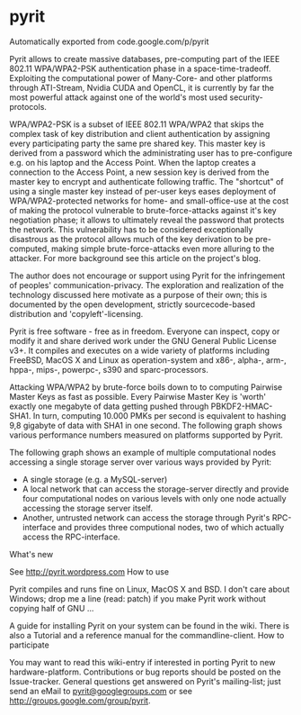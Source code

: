 # pyrit
Automatically exported from code.google.com/p/pyrit

Pyrit allows to create massive databases, pre-computing part of the IEEE 802.11 WPA/WPA2-PSK authentication phase in a space-time-tradeoff. Exploiting the computational power of Many-Core- and other platforms through ATI-Stream, Nvidia CUDA and OpenCL, it is currently by far the most powerful attack against one of the world's most used security-protocols.

WPA/WPA2-PSK is a subset of IEEE 802.11 WPA/WPA2 that skips the complex task of key distribution and client authentication by assigning every participating party the same pre shared key. This master key is derived from a password which the administrating user has to pre-configure e.g. on his laptop and the Access Point. When the laptop creates a connection to the Access Point, a new session key is derived from the master key to encrypt and authenticate following traffic. The "shortcut" of using a single master key instead of per-user keys eases deployment of WPA/WPA2-protected networks for home- and small-office-use at the cost of making the protocol vulnerable to brute-force-attacks against it's key negotiation phase; it allows to ultimately reveal the password that protects the network. This vulnerability has to be considered exceptionally disastrous as the protocol allows much of the key derivation to be pre-computed, making simple brute-force-attacks even more alluring to the attacker. For more background see this article on the project's blog.

The author does not encourage or support using Pyrit for the infringement of peoples' communication-privacy. The exploration and realization of the technology discussed here motivate as a purpose of their own; this is documented by the open development, strictly sourcecode-based distribution and 'copyleft'-licensing.

Pyrit is free software - free as in freedom. Everyone can inspect, copy or modify it and share derived work under the GNU General Public License v3+. It compiles and executes on a wide variety of platforms including FreeBSD, MacOS X and Linux as operation-system and x86-, alpha-, arm-, hppa-, mips-, powerpc-, s390 and sparc-processors.

Attacking WPA/WPA2 by brute-force boils down to to computing Pairwise Master Keys as fast as possible. Every Pairwise Master Key is 'worth' exactly one megabyte of data getting pushed through PBKDF2-HMAC-SHA1. In turn, computing 10.000 PMKs per second is equivalent to hashing 9,8 gigabyte of data with SHA1 in one second. The following graph shows various performance numbers measured on platforms supported by Pyrit.

The following graph shows an example of multiple computational nodes accessing a single storage server over various ways provided by Pyrit:

* A single storage (e.g. a MySQL-server)
* A local network that can access the storage-server directly and provide four computational nodes on various levels with only one node actually accessing the storage server itself.
* Another, untrusted network can access the storage through Pyrit's RPC-interface and provides three computional nodes, two of which actually access the RPC-interface.

What's new

See http://pyrit.wordpress.com
How to use

Pyrit compiles and runs fine on Linux, MacOS X and BSD. I don't care about Windows; drop me a line (read: patch) if you make Pyrit work without copying half of GNU ...

A guide for installing Pyrit on your system can be found in the wiki. There is also a Tutorial and a reference manual for the commandline-client.
How to participate

You may want to read this wiki-entry if interested in porting Pyrit to new hardware-platform. Contributions or bug reports should be posted on the Issue-tracker. General questions get answered on Pyrit's mailing-list; just send an eMail to pyrit@googlegroups.com or see http://groups.google.com/group/pyrit.
